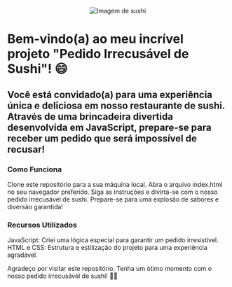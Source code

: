 <p align="center">
  <img src="https://upload.wikimedia.org/wikipedia/commons/thumb/6/60/Sushi_platter.jpg/800px-Sushi_platter.jpg" alt="Imagem de sushi">
</p>

<h1>Bem-vindo(a) ao meu incrível projeto "Pedido Irrecusável de Sushi"! 😄</h1>

<h2>Você está convidado(a) para uma experiência única e deliciosa em nosso restaurante de sushi. Através de uma brincadeira divertida desenvolvida em JavaScript, prepare-se para receber um pedido que será impossível de recusar!</h2>

<h3>Como Funciona</h3>
Clone este repositório para a sua máquina local.
Abra o arquivo index.html no seu navegador preferido.
Siga as instruções e divirta-se com o nosso pedido irrecusável de sushi.
Prepare-se para uma explosão de sabores e diversão garantida!

<h3>Recursos Utilizados</h3>
JavaScript: Criei uma lógica especial para garantir um pedido irresistível.
HTML e CSS: Estrutura e estilização do projeto para uma experiência agradável.

<p>Agradeço por visitar este repositório. Tenha um ótimo momento com o nosso pedido irrecusável de sushi! 🍣🎉</p>

